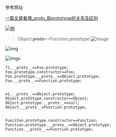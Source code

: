 参考网址

[一篇文章看懂_proto_和prototype的关系及区别](https://xxxgitone.github.io/2017/06/08/%E4%B8%80%E7%AF%87%E6%96%87%E7%AB%A0%E7%9C%8B%E6%87%82-proto-%E5%92%8Cprototype%E7%9A%84%E5%85%B3%E7%B3%BB%E5%8F%8A%E5%8C%BA%E5%88%AB/)


![图](https://user-gold-cdn.xitu.io/2018/6/8/163deceaab1052c8?imageView2/0/w/1280/h/960/format/webp/ignore-error/1)

> Object.__proto__==Function.prototype
> ![image](http://www.ibm.com/developerworks/cn/web/1306_jiangjj_jsinstanceof/figure1.jpg)

![img](https://xxxgitone.github.io/2017/06/08/一篇文章看懂-proto-和prototype的关系及区别/7.png)

![imgs](http://upload-images.jianshu.io/upload_images/599584-f4ca22c5db668eaf.png?imageMogr2/auto-orient/strip%7CimageView2/2/w/1240)
```
f1.__proto__==Foo.prototype;
Foo.prototype.constructor==Foo;
Foo.prototype.__proto__==Object.prototype;
Foo.__proto__==Function.prototype;


o1.__proto__==Object.prototype;
Object.prototype.constructor==Object;
Object.prototype.__proto__==null;
Object.__proto__=Function.prototype;


Funciton.prototype.constructor==Function;
Function.prototype.__proto__==Object.prototype;
Function.__proto__==Function.prototype;
```